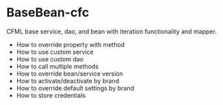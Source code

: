 # BaseBean-cfc
CFML base service, dao, and bean with iteration functionality and mapper.

* How to override property with method
* How to use custom service
* How to use custom dao
* How to call multiple methods
* How to override bean/service version
* How to activate/deactivate by brand
* How to override default settings by brand
* How to store credentials
